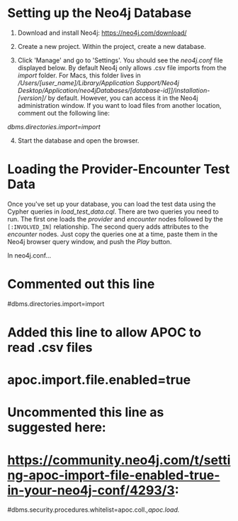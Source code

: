 # Setting up the Neo4j Database

1. Download and install Neo4j: https://neo4j.com/download/

2. Create a new project. Within the project, create a new database.

3. Click 'Manage' and go to 'Settings'. You should see the _neo4j.conf_ file displayed below. By default Neo4j only allows .csv file imports from the _import_ folder. For Macs, this folder lives in _/Users/[user_name]/Library/Application Support/Neo4j Desktop/Application/neo4jDatabases/[database-id]]/installation-[version]/_ by default. However, you can access it in the Neo4j administration window. If you want to load files from another location, comment out the following line:

  _dbms.directories.import=import_

4. Start the database and open the browser.

# Loading the Provider-Encounter Test Data

Once you've set up your database, you can load the test data using the Cypher queries in _load_test_data.cql_. There are two queries you need to run. The first one loads the _provider_ and _encounter_ nodes followed by the `[:INVOLVED_IN]` relationship. The second query adds attributes to the _encounter_ nodes. Just copy the queries one at a time, paste them in the Neo4j browser query window, and push the _Play_ button.

In neo4j.conf...
#
# Commented out this line
#dbms.directories.import=import

# Added this line to allow APOC to read .csv files
# apoc.import.file.enabled=true

# Uncommented this line as suggested here:
# https://community.neo4j.com/t/setting-apoc-import-file-enabled-true-in-your-neo4j-conf/4293/3:
#dbms.security.procedures.whitelist=apoc.coll.*,apoc.load.*

#
###
###

